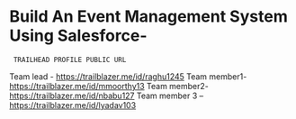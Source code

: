 
# Build An Event Management System Using Salesforce- 



     TRAILHEAD PROFILE PUBLIC URL

Team lead - https://trailblazer.me/id/raghu1245
Team member1- https://trailblazer.me/id/mmoorthy13 
Team member2- https://trailblazer.me/id/nbabu127 
Team member 3 – https://trailblazer.me/id/lyadav103
